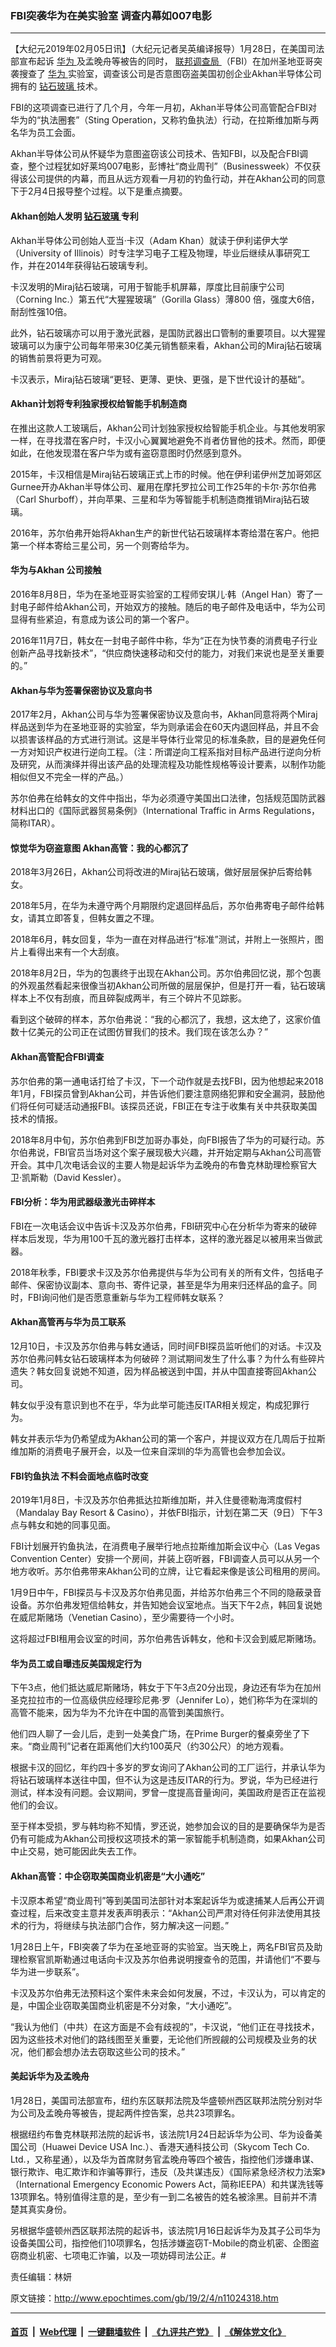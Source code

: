 ### FBI突袭华为在美实验室 调查内幕如007电影
------------------------

<p>
 【大纪元2019年02月05日讯】（大纪元记者吴英编译报导）1月28日，在美国司法部宣布起诉
 <a href="http://www.epochtimes.com/gb/tag/%E5%8D%8E%E4%B8%BA.html">
  华为
 </a>
 及孟晚舟等被告的同时，
 <a href="http://www.epochtimes.com/gb/tag/%E8%81%94%E9%82%A6%E8%B0%83%E6%9F%A5%E5%B1%80.html">
  联邦调查局
 </a>
 （FBI）在加州圣地亚哥突袭搜查了
 <a href="http://www.epochtimes.com/gb/tag/%E5%8D%8E%E4%B8%BA.html">
  华为
 </a>
 实验室，调查该公司是否意图窃盗美国初创企业Akhan半导体公司拥有的
 <a href="http://www.epochtimes.com/gb/tag/%E9%92%BB%E7%9F%B3%E7%8E%BB%E7%92%83.html">
  钻石玻璃
 </a>
 技术。
</p>
<p>
 FBI的这项调查已进行了几个月，今年一月初，Akhan半导体公司高管配合FBI对华为的“执法圈套”（Sting Operation，又称钓鱼执法）行动，在拉斯维加斯与两名华为员工会面。
</p>
<p>
 Akhan半导体公司从怀疑华为意图盗窃该公司技术、告知FBI，以及配合FBI调查，整个过程犹如好莱坞007电影，彭博社“商业周刊”（Businessweek）不仅获得该公司提供的内幕，而且从远方观看一月初的钓鱼行动，并在Akhan公司的同意下于2月4日报导整个过程。以下是重点摘要。
</p>
<h4>
 Akhan创始人发明
 <a href="http://www.epochtimes.com/gb/tag/%E9%92%BB%E7%9F%B3%E7%8E%BB%E7%92%83.html">
  钻石玻璃
 </a>
 专利
</h4>
<p>
 Akhan半导体公司创始人亚当‧卡汉（Adam Khan）就读于伊利诺伊大学（University of Illinois）时专注学习电子工程及物理，毕业后继续从事研究工作，并在2014年获得钻石玻璃专利。
</p>
<p>
 卡汉发明的Miraj钻石玻璃，可用于智能手机屏幕，厚度比目前康宁公司（Corning Inc.）第五代“大猩猩玻璃”（Gorilla Glass）薄800 倍，强度大6倍，耐刮性强10倍。
</p>
<p>
 此外，钻石玻璃亦可以用于激光武器，是国防武器出口管制的重要项目。以大猩猩玻璃可以为康宁公司每年带来30亿美元销售额来看，Akhan公司的Miraj钻石玻璃的销售前景将更为可观。
</p>
<p>
 卡汉表示，Miraj钻石玻璃“更轻、更薄、更快、更强，是下世代设计的基础”。
</p>
<h4>
 Akhan计划将专利独家授权给智能手机制造商
</h4>
<p>
 在推出这款人工玻璃后，Akhan公司计划独家授权给智能手机企业。与其他发明家一样，在寻找潜在客户时，卡汉小心翼翼地避免不肖者仿冒他的技术。然而，即便如此，在他发现潜在客户华为或有盗窃意图时仍然感到意外。
</p>
<p>
 2015年，卡汉相信是Miraj钻石玻璃正式上市的时候。他在伊利诺伊州芝加哥郊区Gurnee开办Akhan半导体公司、雇用在摩托罗拉公司工作25年的卡尔‧苏尔伯弗（Carl Shurboff），并向苹果、三星和华为等智能手机制造商推销Miraj钻石玻璃。
</p>
<p>
 2016年，苏尔伯弗开始将Akhan生产的新世代钻石玻璃样本寄给潜在客户。他把第一个样本寄给三星公司，另一个则寄给华为。
</p>
<h4>
 <strong>
  华为与Akhan
 </strong>
 <strong>
  公司接触
 </strong>
</h4>
<p>
 2016年8月8日，华为在圣地亚哥实验室的工程师安琪儿‧韩（Angel Han）寄了一封电子邮件给Akhan公司，开始双方的接触。随后的电子邮件及电话中，华为公司显得有些紧迫，有意成为该公司的第一个客户。
</p>
<p>
 2016年11月7日，韩女在一封电子邮件中称，华为“正在为快节奏的消费电子行业创新产品寻找新技术”，“供应商快速移动和交付的能力，对我们来说也是至关重要的。”
</p>
<h4>
 Akhan与华为签署保密协议及意向书
</h4>
<p>
 2017年2月，Akhan公司与华为签署保密协议及意向书，Akhan同意将两个Miraj样品送到华为在圣地亚哥的实验室，华为则承诺会在60天内退回样品，并且不会以损害该样品的方式进行测试。这是半导体行业常见的标准条款，目的是避免任何一方对知识产权进行逆向工程。（注：所谓逆向工程系指对目标产品进行逆向分析及研究，从而演绎并得出该产品的处理流程及功能性规格等设计要素，以制作功能相似但又不完全一样的产品。）
</p>
<p>
 苏尔伯弗在给韩女的文件中指出，华为必须遵守美国出口法律，包括规范国防武器材料出口的《国际武器贸易条例》（International Traffic in Arms Regulations，简称ITAR）。
</p>
<h4>
 惊觉华为窃盗意图 Akhan高管：我的心都沉了
</h4>
<p>
 2018年3月26日，Akhan公司将改进的Miraj钻石玻璃，做好层层保护后寄给韩女。
</p>
<p>
 2018年5月，在华为未遵守两个月期限约定退回样品后，苏尔伯弗寄电子邮件给韩女，请其立即答复，但韩女置之不理。
</p>
<p>
 2018年6月，韩女回复，华为一直在对样品进行“标准”测试，并附上一张照片，图片上看得出来有一个大刮痕。
</p>
<p>
 2018年8月2日，华为的包裹终于出现在Akhan公司。苏尔伯弗回忆说，那个包裹的外观虽然看起来很像当初Akhan公司所做的层层保护，但是打开一看，钻石玻璃样本上不仅有刮痕，而且碎裂成两半，有三个碎片不见踪影。
</p>
<p>
 看到这个破碎的样本，苏尔伯弗说：“我的心都沉了，我想，这太绝了，这家价值数十亿美元的公司正在试图仿冒我们的技术。我们现在该怎么办？”
</p>
<h4>
 Akhan高管配合FBI调查
</h4>
<p>
 苏尔伯弗的第一通电话打给了卡汉，下一个动作就是去找FBI，因为他想起来2018年1月，FBI探员曾到Akhan公司，并告诉他们要注意网络犯罪和安全漏洞，鼓励他们将任何可疑活动通报FBI。该探员还说，FBI正在专注于收集有关中共获取美国技术的情报。
</p>
<p>
 2018年8月中旬，苏尔伯弗到FBI芝加哥办事处，向FBI报告了华为的可疑行动。苏尔伯弗说，FBI官员当场对这个案子展现极大兴趣，并开始定期与Akhan公司高管开会。其中几次电话会议的主要人物是起诉华为孟晚舟的布鲁克林助理检察官大卫‧凯斯勒（David Kessler）。
</p>
<h4>
 FBI分析：华为用武器级激光击碎样本
</h4>
<p>
 FBI在一次电话会议中告诉卡汉及苏尔伯弗，FBI研究中心在分析华为寄来的破碎样本后发现，华为用100千瓦的激光器打击样本，这样的激光器足以被用来当做武器。
</p>
<p>
 2018年秋季，FBI要求卡汉及苏尔伯弗提供与华为公司有关的所有文件，包括电子邮件、保密协议副本、意向书、寄件记录，甚至是华为用来归还样品的盒子。同时，FBI询问他们是否愿意重新与华为工程师韩女联系？
</p>
<h4>
 Akhan高管再与华为员工联系
</h4>
<p>
 12月10日，卡汉及苏尔伯弗与韩女通话，同时间FBI探员监听他们的对话。卡汉及苏尔伯弗问韩女钻石玻璃样本为何破碎？测试期间发生了什么事？为什么有些碎片遗失？韩女回复说她不知道，因为样品被送到中国，并从中国直接寄回Akhan公司。
</p>
<p>
 韩女似乎没有意识到也不在乎，华为此举可能违反ITAR相关规定，构成犯罪行为。
</p>
<p>
 韩女并表示华为仍希望成为Akhan公司的第一个客户，并提议双方在几周后于拉斯维加斯的消费电子展开会，以及一位来自深圳的华为高管也会参加会议。
</p>
<h4>
 FBI钓鱼执法 不料会面地点临时改变
</h4>
<p>
 2019年1月8日，卡汉及苏尔伯弗抵达拉斯维加斯，并入住曼德勒海湾度假村（Mandalay Bay Resort &amp; Casino），并依FBI指示，计划在第二天（9日）下午3点与韩女和她的同事见面。
</p>
<p>
 FBI计划展开钓鱼执法，在消费电子展举行地点拉斯维加斯会议中心（Las Vegas Convention Center）安排一个房间，并装上窃听器，FBI调查人员可以从另一个地方收听。苏尔伯弗带来Akhan公司的立牌，让它看起来像是该公司租用的房间。
</p>
<p>
 1月9日中午，FBI探员与卡汉及苏尔伯弗见面，并给苏尔伯弗三个不同的隐蔽录音设备。苏尔伯弗发短信给韩女，并告知她会议室地点。当天下午2点，韩回复说她在威尼斯赌场（Venetian Casino），至少需要待一个小时。
</p>
<p>
 这将超过FBI租用会议室的时间，苏尔伯弗告诉韩女，他和卡汉会到威尼斯赌场。
</p>
<h4>
 华为员工或自曝违反美国规定行为
</h4>
<p>
 下午3点，他们抵达威尼斯赌场，韩女于下午3点20分出现，身边还有华为在加州圣克拉拉市的一位高级供应经理珍尼弗‧罗（Jennifer Lo），她们称华为在深圳的高管不能来，因为华为不允许在中国的高管到美国旅行。
</p>
<p>
 他们四人聊了一会儿后，走到一处美食广场，在Prime Burger的餐桌旁坐了下来。“商业周刊”记者在距离他们大约100英尺（约30公尺）的地方观看。
</p>
<p>
 根据卡汉的回忆，年约四十多岁的罗女询问了Akhan公司的工厂运行，并承认华为将钻石玻璃样本送往中国，但不认为这是违反ITAR的行为。罗说，华为已经进行测试，样本没有问题。会议期间，罗曾一度提高音量询问，美国政府是否正在监视他们的会议。
</p>
<p>
 至于样本受损，罗与韩均称不知情，罗还说，她参加会议的目的是要确保华为是否仍有可能成为Akhan公司授权这项技术的第一家智能手机制造商，如果Akhan公司中止交易，她可能因此失去工作。
</p>
<h4>
 Akhan高管：中企窃取美国商业机密是“大小通吃”
</h4>
<p>
 卡汉原本希望“商业周刊”等到美国司法部针对本案起诉华为或逮捕某人后再公开调查过程，后来改变主意并发表声明表示：“Akhan公司严肃对待任何非法使用其技术的行为，将继续与执法部门合作，努力解决这一问题。”
</p>
<p>
 1月28日上午，FBI突袭了华为在圣地亚哥的实验室。当天晚上，两名FBI官员及助理检察官凯斯勒通过电话向卡汉及苏尔伯弗说明搜查令的范围，并请他们“不要与华为进一步联系”。
</p>
<p>
 卡汉及苏尔伯弗无法预料这个案件未来会如何发展，不过，卡汉认为，可以肯定的是，中国企业窃取美国商业机密是不分对象，“大小通吃”。
</p>
<p>
 “我认为他们（中共）在这方面是不会有歧视的”，卡汉说，“他们正在寻找技术，因为这些技术对他们的路线图至关重要，无论他们所觊觎的公司规模及业务的状况，他们都会想办法去窃取这些公司的技术。”
</p>
<h4>
 美起诉华为及孟晚舟
</h4>
<p>
 1月28日，美国司法部宣布，纽约东区联邦法院及华盛顿州西区联邦法院分别对华为公司及孟晚舟等被告，提起两件控告案，总共23项罪名。
</p>
<p>
 根据纽约布鲁克林联邦法院的起诉书，该法院1月24日起诉华为公司、华为设备美国公司（Huawei Device USA Inc.）、香港天通科技公司（Skycom Tech Co. Ltd.，又称星通），以及华为首席财务官孟晚舟等四个被告，指控他们涉嫌串谋、银行欺诈、电汇欺诈和诈骗等罪行，违反（及共谋违反）《国际紧急经济权力法案》（International Emergency Economic Powers Act，简称IEEPA）和共谋洗钱等13项罪名。特别值得注意的是，至少有一到二名被告的姓名被涂黑。目前并不清楚其真实身份。
</p>
<p>
 另根据华盛顿州西区联邦法院的起诉书，该法院1月16日起诉华为及其子公司华为设备美国公司，指控他们10项罪名，包括涉嫌盗窃T-Mobile的商业机密、企图盗窃商业机密、七项电汇诈骗，以及一项妨碍司法公正。#
</p>
<p>
 责任编辑：林妍
</p>
<p>
</p>

原文链接：http://www.epochtimes.com/gb/19/2/4/n11024318.htm


------------------------
#### [首页](https://github.com/gfw-breaker/banned-news/blob/master/README.md) &nbsp;|&nbsp; [Web代理](https://github.com/labour-camp/helloworld) &nbsp;|&nbsp; [一键翻墙软件](https://github.com/gfw-breaker/nogfw/blob/master/README.md) &nbsp;|&nbsp; [《九评共产党》](https://github.com/gfw-breaker/9ping.md/blob/master/README.md#九评之一评共产党是什么) &nbsp;|&nbsp; [《解体党文化》](https://github.com/gfw-breaker/jtdwh.md/blob/master/README.md#绪论)

